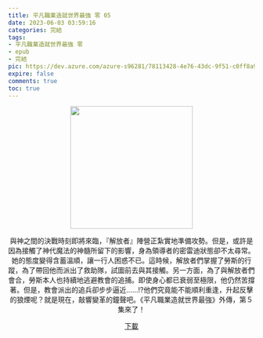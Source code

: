 ```yaml
---
title: 平凡職業造就世界最強 零 05
date: 2023-06-03 03:59:16
categories: 完結
tags:
- 平凡職業造就世界最強 零
- epub
- 完結
pic: https://dev.azure.com/azure-s96281/78113428-4e76-43dc-9f51-c0ff8a913055/_apis/git/repositories/a379171b-de46-4c10-9b0d-00da23959885/items?path=/Epub%20Cover/%E5%B9%B3%E5%87%A1%E8%81%B7%E6%A5%AD%E9%80%A0%E5%B0%B1%E4%B8%96%E7%95%8C%E6%9C%80%E5%BC%B7%20%E9%9B%B6-05.jpg&versionDescriptor%5BversionOptions%5D=0&versionDescriptor%5BversionType%5D=0&versionDescriptor%5Bversion%5D=main&resolveLfs=true&%24format=octetStream&api-version=5.0
expire: false
comments: true
toc: true
---
```


<div style="text-align:center" class="kratos-post-content">

<img width="250px" src="https://dev.azure.com/azure-s96281/78113428-4e76-43dc-9f51-c0ff8a913055/_apis/git/repositories/a379171b-de46-4c10-9b0d-00da23959885/items?path=/Epub%20Cover/%E5%B9%B3%E5%87%A1%E8%81%B7%E6%A5%AD%E9%80%A0%E5%B0%B1%E4%B8%96%E7%95%8C%E6%9C%80%E5%BC%B7%20%E9%9B%B6-05.jpg&versionDescriptor%5BversionOptions%5D=0&versionDescriptor%5BversionType%5D=0&versionDescriptor%5Bversion%5D=main&resolveLfs=true&%24format=octetStream&api-version=5.0">

<p>
與神之間的決戰時刻即將來臨，『解放者』陣營正紮實地準備攻勢。但是，或許是因為接觸了神代魔法的神髓所留下的影響，身為領導者的密雷迪狀態卻不太尋常。她的態度變得含蓄溫順，讓一行人困惑不已。這時候，解放者們掌握了勞斯的行蹤，為了帶回他而派出了救助隊，試圖前去與其接觸。另一方面，為了與解放者們會合，勞斯本人也持續地逃避教會的追捕。即使身心都已衰弱至極限，他仍然苦撐著。但是，教會派出的追兵卻步步逼近……!?他們究竟能不能順利重逢，升起反擊的狼煙呢？就是現在，敲響變革的鐘聲吧。《平凡職業造就世界最強》外傳，第５集來了！
</p>

<p>
<a href="https://epubdatabase.azurewebsites.net/EBOOKS/EPUB/完結/平凡職業造就世界最強/%E5%B9%B3%E5%87%A1%E8%81%B7%E6%A5%AD%E9%80%A0%E5%B0%B1%E4%B8%96%E7%95%8C%E6%9C%80%E5%BC%B7%20%E9%9B%B65.epub?download=1">下載</a>
</p>

</div>
